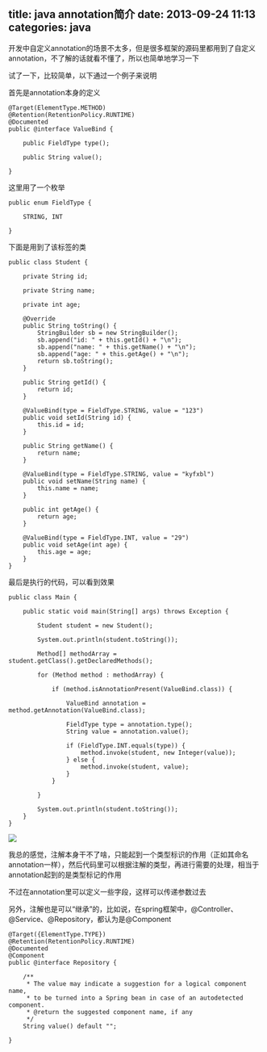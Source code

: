 title: java annotation简介
date: 2013-09-24 11:13
categories: java 
---
开发中自定义annotation的场景不太多，但是很多框架的源码里都用到了自定义annotation，不了解的话就看不懂了，所以也简单地学习一下 
<!--more-->

试了一下，比较简单，以下通过一个例子来说明 

首先是annotation本身的定义

```
@Target(ElementType.METHOD)
@Retention(RetentionPolicy.RUNTIME)
@Documented
public @interface ValueBind {

	public FieldType type();

	public String value();

}
```

这里用了一个枚举

```
public enum FieldType {

	STRING, INT

}
```

下面是用到了该标签的类

```
public class Student {

	private String id;

	private String name;

	private int age;

	@Override
	public String toString() {
		StringBuilder sb = new StringBuilder();
		sb.append("id: " + this.getId() + "\n");
		sb.append("name: " + this.getName() + "\n");
		sb.append("age: " + this.getAge() + "\n");
		return sb.toString();
	}

	public String getId() {
		return id;
	}

	@ValueBind(type = FieldType.STRING, value = "123")
	public void setId(String id) {
		this.id = id;
	}

	public String getName() {
		return name;
	}

	@ValueBind(type = FieldType.STRING, value = "kyfxbl")
	public void setName(String name) {
		this.name = name;
	}

	public int getAge() {
		return age;
	}

	@ValueBind(type = FieldType.INT, value = "29")
	public void setAge(int age) {
		this.age = age;
	}
}
```

最后是执行的代码，可以看到效果

```
public class Main {

	public static void main(String[] args) throws Exception {

		Student student = new Student();

		System.out.println(student.toString());

		Method[] methodArray = student.getClass().getDeclaredMethods();

		for (Method method : methodArray) {

			if (method.isAnnotationPresent(ValueBind.class)) {

				ValueBind annotation = method.getAnnotation(ValueBind.class);

				FieldType type = annotation.type();
				String value = annotation.value();

				if (FieldType.INT.equals(type)) {
					method.invoke(student, new Integer(value));
				} else {
					method.invoke(student, value);
				}
			}

		}

		System.out.println(student.toString());
	}
}
```

![](http://dl.iteye.com/upload/attachment/0075/6799/b5fb699b-9a90-37af-bc55-580be65996f3.png) 

我总的感觉，注解本身干不了啥，只能起到一个类型标识的作用（正如其命名annotation一样），然后代码里可以根据注解的类型，再进行需要的处理，相当于annotation起到的是类型标记的作用 

不过在annotation里可以定义一些字段，这样可以传递参数过去 

另外，注解也是可以“继承”的，比如说，在spring框架中，@Controller、@Service、@Repository，都认为是@Component

```
@Target({ElementType.TYPE})
@Retention(RetentionPolicy.RUNTIME)
@Documented
@Component
public @interface Repository {

	/**
	 * The value may indicate a suggestion for a logical component name,
	 * to be turned into a Spring bean in case of an autodetected component.
	 * @return the suggested component name, if any
	 */
	String value() default "";

}
```